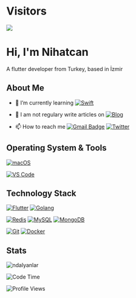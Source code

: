 # Visitors

[![](https://el-psy-congroo-counter.glitch.me/count.svg)](https://glitch.com/~el-psy-congroo-counter)

# Hi, I'm Nihatcan

A flutter developer from Turkey, based in İzmir

## About Me

- 🌱 I’m currently learning [![Swift](https://img.shields.io/badge/-Swift-005571?style=for-the-badge&logo=Swift&logoColor=ffffff)](https://www.swift.org/)

- 📝 I am not regulary write articles on [![Blog](https://img.shields.io/badge/-medium.com-FF4088?style=for-the-badge&logo=medium)](https://www.medium.com/@ndalyanlar)

- 📫 How to reach me [![Gmail Badge](https://img.shields.io/badge/-gmail-c14438?style=for-the-badge&logo=Gmail&logoColor=ffffff)](mailto:ndalyanlar@gmail.com) [![Twitter](https://img.shields.io/badge/twitter-1DA1F2.svg?style=for-the-badge&logo=twitter&logoColor=ffffff)](https://twitter.com/ndalyanlar)

## Operating System & Tools

[![macOS](https://img.shields.io/badge/macOS-Ventura-292e33?style=flat-square&logo=apple&logoColor=ffffff)](https://www.apple.com/macos/ventura/)

[![VS Code](https://img.shields.io/badge/IDE-VSCode-%23007ACC?style=flat-square&logo=Visual-studio-code)](https://code.visualstudio.com/)

## Technology Stack

[![Flutter](https://img.shields.io/badge/-Flutter-3776AB?style=flat-square&logo=flutter&logoColor=ffffff)](https://www.flutter.dev/)
[![Golang](https://img.shields.io/badge/-Golang-00ADD8?style=flat-square&logo=go&logoColor=ffffff)](https://golang.org/)

[![Redis](https://img.shields.io/badge/-Redis-DC382D?style=flat-square&logo=Redis&logoColor=ffffff)](https://redis.io/)
[![MySQL](https://img.shields.io/badge/-MySQL-4479A1?style=flat-square&logo=MySQL&logoColor=ffffff)](https://www.mysql.com/)
[![MongoDB](https://img.shields.io/badge/-MongoDB-47A248?style=flat-square&logo=MongoDB&logoColor=ffffff)](https://www.mongodb.com/)

[![Git](https://img.shields.io/badge/-Git-%23F05032?style=flat-square&logo=git&logoColor=%23ffffff)](https://git-scm.com/)
[![Docker](https://img.shields.io/badge/-Docker-2496ED?style=flat-square&logo=docker&logoColor=ffffff)](https://www.docker.com/)

## Stats

<p><img src="https://github-readme-stats.vercel.app/api?username=ndalyanlar&show_icons=true&theme=dracula" alt="ndalyanlar" /></p>

<!--START_SECTION:waka-->
![Code Time](http://img.shields.io/badge/Code%20Time-2%2C284%20hrs%208%20mins-blue)

![Profile Views](http://img.shields.io/badge/Profile%20Views-197-blue)


<!--END_SECTION:waka-->

<!--
**cxyfreedom/cxyfreedom** is a ✨ _special_ ✨ repository because its `README.md` (this file) appears on your GitHub profile.

Here are some ideas to get you started:

- 🔭 I’m currently working on ...
- 🌱 I’m currently learning ...
- 👯 I’m looking to collaborate on ...
- 🤔 I’m looking for help with ...
- 💬 Ask me about ...
- 📫 How to reach me: ...
- 😄 Pronouns: ...
- ⚡ Fun fact: ...
-->
